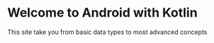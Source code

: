 # Welcome to Android with Kotlin

This site take you from basic data types to most advanced concepts